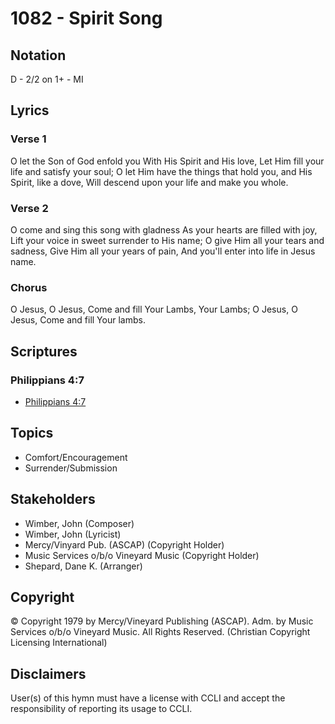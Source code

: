 # 1082 - Spirit Song

## Notation

D - 2/2 on 1+ - MI

## Lyrics

### Verse 1

O let the Son of God enfold you With His Spirit and His love, Let Him fill your life and satisfy your soul; O let Him have the things that hold you, and His Spirit, like a dove, Will descend upon your life and make you whole.

### Verse 2

O come and sing this song with gladness As your hearts are filled  with joy, Lift your voice in sweet surrender to His name; O give Him all your tears and sadness, Give Him all your years of pain, And you'll enter into life in Jesus name.

### Chorus

O Jesus, O Jesus, Come and fill Your Lambs, Your Lambs; O Jesus, O Jesus, Come and fill Your lambs.


## Scriptures

### Philippians 4:7

- [Philippians 4:7](https://www.biblegateway.com/passage/?search=Philippians%204%3A7)


## Topics

- Comfort/Encouragement
- Surrender/Submission

## Stakeholders

- Wimber, John (Composer)
- Wimber, John (Lyricist)
- Mercy/Vinyard Pub. (ASCAP) (Copyright Holder)
- Music Services o/b/o Vineyard Music (Copyright Holder)
- Shepard, Dane K. (Arranger)

## Copyright

© Copyright 1979 by Mercy/Vineyard Publishing (ASCAP). Adm. by Music Services o/b/o Vineyard Music. All Rights Reserved.
(Christian Copyright Licensing International)

## Disclaimers

User(s) of this hymn must have a license with CCLI and accept the responsibility of reporting its usage to CCLI.


